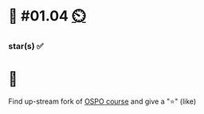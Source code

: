 # 💪 #01.04 [⏲️](https://youtu.be/1gQJUjgCqrU)

### star(s) ✅

# 🏅

Find up-stream fork of [OSPO course](https://github.com/digital-sustainability/module-eoss-ospo101) and give a "⭐" (like)